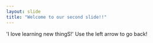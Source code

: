 ```yaml
---
layout: slide
title: "Welcome to our second slide!!"
---
```

'I love learning new thingS!'
Use the left arrow to go back!
